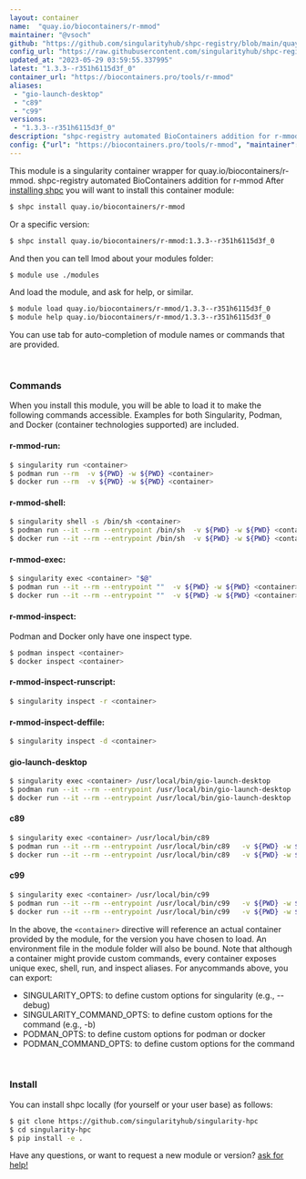 ```yaml
---
layout: container
name:  "quay.io/biocontainers/r-mmod"
maintainer: "@vsoch"
github: "https://github.com/singularityhub/shpc-registry/blob/main/quay.io/biocontainers/r-mmod/container.yaml"
config_url: "https://raw.githubusercontent.com/singularityhub/shpc-registry/main/quay.io/biocontainers/r-mmod/container.yaml"
updated_at: "2023-05-29 03:59:55.337995"
latest: "1.3.3--r351h6115d3f_0"
container_url: "https://biocontainers.pro/tools/r-mmod"
aliases:
 - "gio-launch-desktop"
 - "c89"
 - "c99"
versions:
 - "1.3.3--r351h6115d3f_0"
description: "shpc-registry automated BioContainers addition for r-mmod"
config: {"url": "https://biocontainers.pro/tools/r-mmod", "maintainer": "@vsoch", "description": "shpc-registry automated BioContainers addition for r-mmod", "latest": {"1.3.3--r351h6115d3f_0": "sha256:535e7356911f6c441bacc5a92d1ea7b8d40f1f3e2e975700acf5dc4589f4e65f"}, "tags": {"1.3.3--r351h6115d3f_0": "sha256:535e7356911f6c441bacc5a92d1ea7b8d40f1f3e2e975700acf5dc4589f4e65f"}, "docker": "quay.io/biocontainers/r-mmod", "aliases": {"gio-launch-desktop": "/usr/local/bin/gio-launch-desktop", "c89": "/usr/local/bin/c89", "c99": "/usr/local/bin/c99"}}
---
```


This module is a singularity container wrapper for quay.io/biocontainers/r-mmod.
shpc-registry automated BioContainers addition for r-mmod
After [installing shpc](#install) you will want to install this container module:


```bash
$ shpc install quay.io/biocontainers/r-mmod
```

Or a specific version:

```bash
$ shpc install quay.io/biocontainers/r-mmod:1.3.3--r351h6115d3f_0
```

And then you can tell lmod about your modules folder:

```bash
$ module use ./modules
```

And load the module, and ask for help, or similar.

```bash
$ module load quay.io/biocontainers/r-mmod/1.3.3--r351h6115d3f_0
$ module help quay.io/biocontainers/r-mmod/1.3.3--r351h6115d3f_0
```

You can use tab for auto-completion of module names or commands that are provided.

<br>

### Commands

When you install this module, you will be able to load it to make the following commands accessible.
Examples for both Singularity, Podman, and Docker (container technologies supported) are included.

#### r-mmod-run:

```bash
$ singularity run <container>
$ podman run --rm  -v ${PWD} -w ${PWD} <container>
$ docker run --rm  -v ${PWD} -w ${PWD} <container>
```

#### r-mmod-shell:

```bash
$ singularity shell -s /bin/sh <container>
$ podman run --it --rm --entrypoint /bin/sh  -v ${PWD} -w ${PWD} <container>
$ docker run --it --rm --entrypoint /bin/sh  -v ${PWD} -w ${PWD} <container>
```

#### r-mmod-exec:

```bash
$ singularity exec <container> "$@"
$ podman run --it --rm --entrypoint ""  -v ${PWD} -w ${PWD} <container> "$@"
$ docker run --it --rm --entrypoint ""  -v ${PWD} -w ${PWD} <container> "$@"
```

#### r-mmod-inspect:

Podman and Docker only have one inspect type.

```bash
$ podman inspect <container>
$ docker inspect <container>
```

#### r-mmod-inspect-runscript:

```bash
$ singularity inspect -r <container>
```

#### r-mmod-inspect-deffile:

```bash
$ singularity inspect -d <container>
```


#### gio-launch-desktop

```bash
$ singularity exec <container> /usr/local/bin/gio-launch-desktop
$ podman run --it --rm --entrypoint /usr/local/bin/gio-launch-desktop   -v ${PWD} -w ${PWD} <container> -c " $@"
$ docker run --it --rm --entrypoint /usr/local/bin/gio-launch-desktop   -v ${PWD} -w ${PWD} <container> -c " $@"
```


#### c89

```bash
$ singularity exec <container> /usr/local/bin/c89
$ podman run --it --rm --entrypoint /usr/local/bin/c89   -v ${PWD} -w ${PWD} <container> -c " $@"
$ docker run --it --rm --entrypoint /usr/local/bin/c89   -v ${PWD} -w ${PWD} <container> -c " $@"
```


#### c99

```bash
$ singularity exec <container> /usr/local/bin/c99
$ podman run --it --rm --entrypoint /usr/local/bin/c99   -v ${PWD} -w ${PWD} <container> -c " $@"
$ docker run --it --rm --entrypoint /usr/local/bin/c99   -v ${PWD} -w ${PWD} <container> -c " $@"
```



In the above, the `<container>` directive will reference an actual container provided
by the module, for the version you have chosen to load. An environment file in the
module folder will also be bound. Note that although a container
might provide custom commands, every container exposes unique exec, shell, run, and
inspect aliases. For anycommands above, you can export:

 - SINGULARITY_OPTS: to define custom options for singularity (e.g., --debug)
 - SINGULARITY_COMMAND_OPTS: to define custom options for the command (e.g., -b)
 - PODMAN_OPTS: to define custom options for podman or docker
 - PODMAN_COMMAND_OPTS: to define custom options for the command

<br>

### Install

You can install shpc locally (for yourself or your user base) as follows:

```bash
$ git clone https://github.com/singularityhub/singularity-hpc
$ cd singularity-hpc
$ pip install -e .
```

Have any questions, or want to request a new module or version? [ask for help!](https://github.com/singularityhub/singularity-hpc/issues)